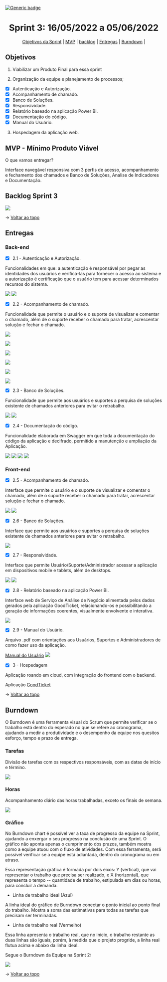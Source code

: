 [![Generic badge](https://img.shields.io/badge/STATUS%20DA%20SPRINT-Em%20Andamento-yellow)](https://shields.io/)
<br id="topo">
<h1 align="center"> Sprint 3: 16/05/2022 a 05/06/2022 </h1>
<p align="center"> 
    <a href="#objetivos">Objetivos da Sprint</a> | 
    <a href="#mvp">MVP</a> | 
    <a href="#backlog">backlog</a> |
    <a href="#entregas">Entregas</a> |
    <a href="#Burndown">Burndown</a> |
    
    
</p>
 
<span id="objetivos">

## Objetivos

1. Viabilizar um Produto Final para essa sprint
    
2. Organização da equipe e planejamento de processos;
    
 - [x] Autenticação e Autorização.
 - [x] Acompanhamento de chamado.
 - [x] Banco de Soluções.
 - [x] Responsividade.
 - [x] Relatório baseado na aplicação Power BI.
 - [x] Documentação do código.
 - [x] Manual do Usuário.
    
3. Hospedagem da aplicação web.    

<span id="mvp">
    
## MVP - Mínimo Produto Viável

<p>O que vamos entregar?</p>
    
 Interface navegável responsiva com 3 perfis de acesso, acompanhamento e fechamento dos chamados e Banco de Soluções, Analise de Indicadores e Documentação.
    
<span id="backlog">

## Backlog Sprint 3

 <img src = "https://github.com/Grupo2-DSM/Api-3dsm-2022/blob/main/img/Backlog_Sprint3.png">
   
    
→ [Voltar ao topo](#topo)
    
<span id="entregas">

## Entregas
    
### Back-end   
    
- [x] 2.1 - Autenticação e Autorização.

Funcionalidades em que: a autenticação é responsável por pegar as identidades dos usuários e verificá-las para fornecer o acesso ao sistema e a autorização é certificação que o usuário tem para acessar determinados recursos do sistema.

![](https://github.com/Grupo2-DSM/Api-3dsm-2022/blob/Sprint-3/img/Sprint_3_usuario-autenticar-rota.png)
![](https://github.com/Grupo2-DSM/Api-3dsm-2022/blob/Sprint-3/img/Sprint_3_usuario-autenticar.png)
 
 
- [x] 2.2 - Acompanhamento de chamado.
    
Funcionalidade que permite o usuário e o suporte de visualizar e comentar o chamado, além de o suporte receber o chamado para tratar, acrescentar solução e fechar o chamado.
    
![](https://github.com/Grupo2-DSM/Api-3dsm-2022/blob/Sprint-3/img/Sprint_3_suporte-rota.png)
    
![](https://github.com/Grupo2-DSM/Api-3dsm-2022/blob/Sprint-3/img/Sprint_3_suporte.png)
    
![](https://github.com/Grupo2-DSM/Api-3dsm-2022/blob/Sprint-3/img/Sprint_3_comentario-rota.png)
    
![](https://github.com/Grupo2-DSM/Api-3dsm-2022/blob/Sprint-3/img/Sprint_3_suporte.png)
    
![](https://github.com/Grupo2-DSM/Api-3dsm-2022/blob/Sprint-3/img/Sprint_3_solucao-rota.png)
    
![](https://github.com/Grupo2-DSM/Api-3dsm-2022/blob/Sprint-3/img/Sprint_3_suporte.png)
    

- [x] 2.3 - Banco de Soluções.
    
Funcionalidade que permite aos usuários e suportes a perquisa de soluções existente de chamados anteriores para evitar o retrabalho.
  
![](https://github.com/Grupo2-DSM/Api-3dsm-2022/blob/Sprint-3/img/Sprint_3_solucoes-rota.png)
![](https://github.com/Grupo2-DSM/Api-3dsm-2022/blob/Sprint-3/img/Sprint_3_solucoes.png)

    
- [x] 2.4 - Documentação do código.
    
Funcionalidade elaborada em Swagger em que toda a documentação do código da aplicação e decifrado, permitido a manutenção e ampliação da Aplicação.
  
![](https://github.com/Grupo2-DSM/Api-3dsm-2022/blob/Sprint-3/img/Sprint_3_swagger1.png)
![](https://github.com/Grupo2-DSM/Api-3dsm-2022/blob/Sprint-3/img/Sprint_3_swagger2.png)
![](https://github.com/Grupo2-DSM/Api-3dsm-2022/blob/Sprint-3/img/Sprint_3_swagger3.png)
![](https://github.com/Grupo2-DSM/Api-3dsm-2022/blob/Sprint-3/img/Sprint_3_swagger4.png)
    
    
### Front-end   

- [x] 2.5 - Acompanhamento de chamado.
    
Interface que permite o usuário e o suporte de visualizar e comentar o chamado, além de o suporte receber o chamado para tratar, acrescentar solução e fechar o chamado.
    
![](https://)
![](https://)

    
- [x] 2.6 - Banco de Soluções.
   
Interface que permite aos usuários e suportes a perquisa de soluções existente de chamados anteriores para evitar o retrabalho.
    
![](https://github.com/Grupo2-DSM/Api-3dsm-2022/blob/Sprint-3/img/Sprint_3_Banco_solu%C3%A7%C3%B5es.png)
    
    
- [x] 2.7 - Responsividade.
   
Interface que permite Usuário/Suporte/Administrador acessar a aplicação em dispositivos mobile e tablets, além de desktops. 
    
![](https://)
![](https://)
    
    
- [x] 2.8 - Relatório baseado na aplicação Power BI.
   
Interface web de Serviço de Análise de Negócio alimentada pelos dados gerados pela aplicação GoodTicket, relacionando-os e possibilitando a geração de informações coerentes, visualmente envolvente e interativa.
    
![](https://github.com/Grupo2-DSM/Api-3dsm-2022/blob/Sprint-3/img/Sprint_3_analise_dados.png)
   
 
- [x] 2.9 - Manual do Usuário.
    
Arquivo .pdf com orientações aos Usuários, Suportes e Administradores de como fazer uso da aplicação.

[Manual do Usuário](https://github.com/Grupo2-DSM/Api-3dsm-2022/blob/main/Manual%20do%20Usu%C3%A1rio.pdf)
![](https://github.com/Grupo2-DSM/Api-3dsm-2022/blob/Sprint-3/img/Sprint_3_Manual.png)
    
    
- [x] 3 - Hospedagem 
    
Aplicação roando em cloud, com integração do frontend com o backend. 
    
Aplicação [GoodTicket](https://goodticket.vercel.app/)

→ [Voltar ao topo](#topo) 
    
<span id="Burndown">
    
## Burndown
    
O Burndown é uma ferramenta visual do Scrum que permite verificar se o trabalho está dentro do esperado no que se refere ao cronograma, ajudando a medir a produtividade e o desempenho da equipe nos quesitos esforço, tempo e prazo de entrega.

### Tarefas   
    
Divisão de tarefas com os respectivos responsáveis, com as datas de início e término.
    
![](https:/)  
    
### Horas 
    
Acompanhamento diário das horas trabalhadas, exceto os finais de semana.
    
![](https://)  

### Gráfico 
    
No Burndown chart é possível ver a taxa de progresso da equipe na Sprint, ajudando a enxergar o seu progresso na conclusão de uma Sprint. O gráfico não aponta apenas o cumprimento dos prazos, também mostra como a equipe atuou com o fluxo de atividades. Com essa ferramenta, será possível verificar se a equipe está adiantada, dentro do cronograma ou em atraso.
    
Essa representação gráfica é formada por dois eixos: Y (vertical), que vai representar o trabalho que precisa ser realizado, e X (horizontal), que representa o tempo -- quantidade de trabalho, estipulada em dias ou horas, para concluir a demanda.
    
* Linha de trabalho ideal (Azul)
    
A linha ideal do gráfico de Burndown conectar o ponto inicial ao ponto final do trabalho. Mostra a soma das estimativas para todas as tarefas que precisam ser terminadas.
    
* Linha de trabalho real (Vermelho)
    
Essa linha apresenta o trabalho real, que no início, o trabalho restante as duas linhas são iguais, porém, à medida que o projeto progride, a linha real flutua acima e abaixo da linha ideal.
    
Segue o Burndown da Equipe na Sprint 2: 

![](https://)  
    
→ [Voltar ao topo](#topo)  

